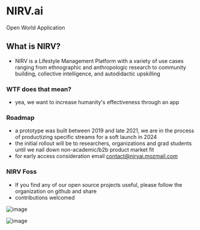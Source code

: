 # NIRV.ai

Open World Application

## What is NIRV?

- NIRV is a Lifestyle Management Platform with a variety of use cases ranging from ethnographic and anthropologic research to community building, collective intelligence, and autodidactic upskilling

### WTF does that mean?

- yea, we want to increase humanity's effectiveness through an app

### Roadmap

- a prototype was built between 2019 and late 2021, we are in the process of productizing specific streams for a soft launch in 2024
- the initial rollout will be to researchers, organizations and grad students until we nail down non-academic/b2b product market fit
- for early access consideration email contact@nirvai.mozmail.com

### NIRV Foss

- If you find any of our open source projects useful, please follow the organization on github and share
- contributions welcomed

![image](https://user-images.githubusercontent.com/10324554/209758644-f57181a7-6f82-4464-acd3-652f62991b99.png)

![image](https://user-images.githubusercontent.com/10324554/209759391-d1bf8811-3043-4d07-bf5d-ce0de715e951.png)

